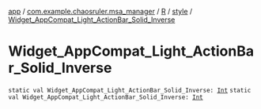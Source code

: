 [app](../../../index.md) / [com.example.chaosruler.msa_manager](../../index.md) / [R](../index.md) / [style](index.md) / [Widget_AppCompat_Light_ActionBar_Solid_Inverse](.)

# Widget_AppCompat_Light_ActionBar_Solid_Inverse

`static val Widget_AppCompat_Light_ActionBar_Solid_Inverse: `[`Int`](https://kotlinlang.org/api/latest/jvm/stdlib/kotlin/-int/index.html)
`static val Widget_AppCompat_Light_ActionBar_Solid_Inverse: `[`Int`](https://kotlinlang.org/api/latest/jvm/stdlib/kotlin/-int/index.html)